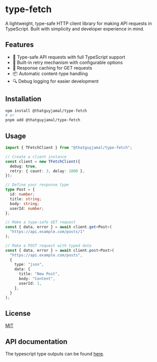 # type-fetch

A lightweight, type-safe HTTP client library for making API requests in TypeScript. Built with simplicity and developer experience in mind.

## Features

- 🚀 Type-safe API requests with full TypeScript support
- 🔄 Built-in retry mechanism with configurable options
- 💾 Response caching for GET requests
- 📦 Automatic content-type handling
- 🔍 Debug logging for easier development

## Installation

```bash
npm install @thatguyjamal/type-fetch
# or
pnpm add @thatguyjamal/type-fetch
```

## Usage

```typescript
import { TFetchClient } from "@thatguyjamal/type-fetch";

// Create a client instance
const client = new TFetchClient({
  debug: true,
  retry: { count: 3, delay: 1000 },
});

// Define your response type
type Post = {
  id: number;
  title: string;
  body: string;
  userId: number;
};

// Make a type-safe GET request
const { data, error } = await client.get<Post>(
  "https://api.example.com/posts/1"
);

// Make a POST request with typed data
const { data, error } = await client.post<Post>(
  "https://api.example.com/posts",
  {
    type: "json",
    data: {
      title: "New Post",
      body: "Content",
      userId: 1,
    },
  }
);
```

## License

[MIT](./LICENSE)

## API documentation

The typescript type outputs can be found [here](./dist/index.d.ts).
